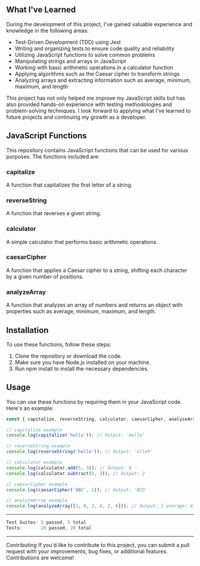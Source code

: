 ## What I've Learned

During the development of this project, I've gained valuable experience and knowledge in the following areas:

- Test-Driven Development (TDD) using Jest
- Writing and organizing tests to ensure code quality and reliability
- Utilizing JavaScript functions to solve common problems
- Manipulating strings and arrays in JavaScript
- Working with basic arithmetic operations in a calculator function
- Applying algorithms such as the Caesar cipher to transform strings
- Analyzing arrays and extracting information such as average, minimum, maximum, and length

This project has not only helped me improve my JavaScript skills but has also provided hands-on experience with testing methodologies and problem-solving techniques. I look forward to applying what I've learned to future projects and continuing my growth as a developer.

## JavaScript Functions
This repository contains JavaScript functions that can be used for various purposes. The functions included are:

 ### capitalize
 A function that capitalizes the first letter of a string.
 ### reverseString
 A function that reverses a given string.
 ### calculator
 A simple calculator that performs basic arithmetic operations.
 ### caesarCipher
 A function that applies a Caesar cipher to a string, shifting each character by a given number of positions.
 ### analyzeArray
 A function that analyzes an array of numbers and returns an object with properties such as average, minimum, maximum, and length.

## Installation
To use these functions, follow these steps:

1. Clone the repository or download the code.
2. Make sure you have Node.js installed on your machine.
3. Run npm install to install the necessary dependencies.

## Usage
You can use these functions by requiring them in your JavaScript code. Here's an example:

```javascript
const { capitalize, reverseString, calculator, caesarCipher, analyzeArray } = require('../function/js/file');

// capitalize example
console.log(capitalize('hello')); // Output: 'Hello'

// reverseString example
console.log(reverseString('hello')); // Output: 'olleh'

// calculator example
console.log(calculator.add(5, 3)); // Output: 8
console.log(calculator.subtract(5, 3)); // Output: 2

// caesarCipher example
console.log(caesarCipher('ABC', 1)); // Output: 'BCD'

// analyzeArray example
console.log(analyzeArray([1, 8, 3, 4, 2, 6])); // Output: { average: 4, min: 1, max: 8, length: 6 }
```
-------------------------- -------------------------
```javascript
Test Suites: 5 passed, 5 total
Tests:       20 passed, 20 total
```
-------------------------- -------------------------
Contributing
If you'd like to contribute to this project, you can submit a pull request with your improvements, bug fixes, or additional features. Contributions are welcome!
